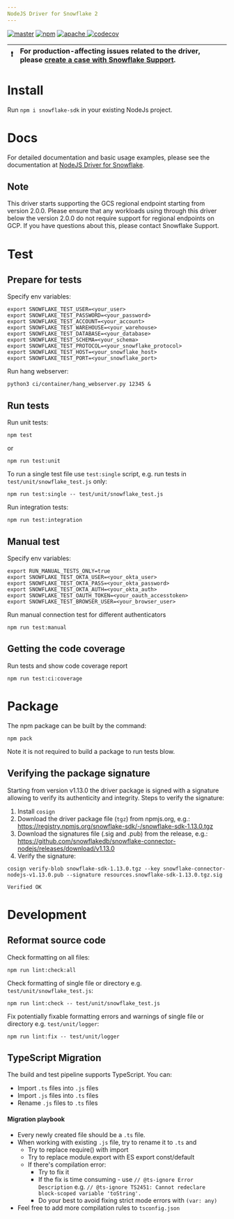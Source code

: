 ```yaml
---
NodeJS Driver for Snowflake 2
---
```


<p>
  <a href="https://github.com/snowflakedb/snowflake-connector-nodejs/actions?query=workflow%3A%22Build+and+Test%22+branch%3Amaster" target="_blank"><img src="https://github.com/snowflakedb/snowflake-connector-nodejs/workflows/Build%20and%20Test/badge.svg?branch=master" alt="master" /></a>
  <a href="https://www.npmjs.com/package/snowflake-sdk" target="_blank"><img src="https://img.shields.io/npm/v/snowflake-sdk.svg" alt="npm" /></a>
  <a href="http://www.apache.org/licenses/LICENSE-2.0.txt" target="_blank"><img src="http://img.shields.io/:license-Apache%202-brightgreen.svg" alt="apache" /> </a>
  <a href="https://codecov.io/gh/snowflakedb/snowflake-connector-nodejs" target="_blank"><img src="https://codecov.io/gh/snowflakedb/snowflake-connector-nodejs/branch/master/graph/badge.svg?token=QZMWDu35ds" alt="codecov" /></a>
</p>

| :exclamation: | For production-affecting issues related to the driver, please [create a case with Snowflake Support](https://community.snowflake.com/s/article/How-To-Submit-a-Support-Case-in-Snowflake-Lodge). |
| ------------- | :----------------------------------------------------------------------------------------------------------------------------------------------------------------------------------------------- |

# Install

Run `npm i snowflake-sdk` in your existing NodeJs project.

# Docs

For detailed documentation and basic usage examples, please see the documentation
at <a href="https://docs.snowflake.net/manuals/user-guide/nodejs-driver.html">NodeJS Driver for Snowflake</a>.

## Note

This driver starts supporting the GCS regional endpoint starting from version 2.0.0. Please ensure that any workloads using through this driver
below the version 2.0.0 do not require support for regional endpoints on GCP. If you have questions about this, please contact Snowflake Support.

# Test

## Prepare for tests

Specify env variables:

```
export SNOWFLAKE_TEST_USER=<your_user>
export SNOWFLAKE_TEST_PASSWORD=<your_password>
export SNOWFLAKE_TEST_ACCOUNT=<your_account>
export SNOWFLAKE_TEST_WAREHOUSE=<your_warehouse>
export SNOWFLAKE_TEST_DATABASE=<your_database>
export SNOWFLAKE_TEST_SCHEMA=<your_schema>
export SNOWFLAKE_TEST_PROTOCOL=<your_snowflake_protocol>
export SNOWFLAKE_TEST_HOST=<your_snowflake_host>
export SNOWFLAKE_TEST_PORT=<your_snowflake_port>
```

Run hang webserver:

```
python3 ci/container/hang_webserver.py 12345 &
```

## Run tests

Run unit tests:

```
npm test
```

or

```
npm run test:unit
```

To run a single test file use `test:single` script, e.g. run tests in `test/unit/snowflake_test.js` only:

```
npm run test:single -- test/unit/snowflake_test.js
```

Run integration tests:

```
npm run test:integration
```

## Manual test

Specify env variables:

```
export RUN_MANUAL_TESTS_ONLY=true
export SNOWFLAKE_TEST_OKTA_USER=<your_okta_user>
export SNOWFLAKE_TEST_OKTA_PASS=<your_okta_password>
export SNOWFLAKE_TEST_OKTA_AUTH=<your_okta_auth>
export SNOWFLAKE_TEST_OAUTH_TOKEN=<your_oauth_accesstoken>
export SNOWFLAKE_TEST_BROWSER_USER=<your_browser_user>
```

Run manual connection test for different authenticators

```
npm run test:manual
```

## Getting the code coverage

Run tests and show code coverage report

```
npm run test:ci:coverage
```

# Package

The npm package can be built by the command:

```
npm pack
```

Note it is not required to build a package to run tests blow.

## Verifying the package signature

Starting from version v1.13.0 the driver package is signed with a signature allowing to verify its authenticity and integrity.
Steps to verify the signature:

1. Install `cosign`
2. Download the driver package file (`tgz`) from npmjs.org, e.g.: https://registry.npmjs.org/snowflake-sdk/-/snowflake-sdk-1.13.0.tgz
3. Download the signatures file (.sig and .pub) from the release, e.g.: https://github.com/snowflakedb/snowflake-connector-nodejs/releases/download/v1.13.0
4. Verify the signature:

```shell
cosign verify-blob snowflake-sdk-1.13.0.tgz --key snowflake-connector-nodejs-v1.13.0.pub --signature resources.snowflake-sdk-1.13.0.tgz.sig

Verified OK
```

# Development

## Reformat source code

Check formatting on all files:

```
npm run lint:check:all
```

Check formatting of single file or directory e.g. `test/unit/snowflake_test.js`:

```
npm run lint:check -- test/unit/snowflake_test.js
```

Fix potentially fixable formatting errors and warnings of single file or directory e.g. `test/unit/logger`:

```
npm run lint:fix -- test/unit/logger
```

## TypeScript Migration

The build and test pipeline supports TypeScript. You can:

- Import `.ts` files into `.js` files
- Import `.js` files into `.ts` files
- Rename `.js` files to `.ts` files

#### Migration playbook

- Every newly created file should be a `.ts` file.
- When working with existing `.js` file, try to rename it to `.ts` and
  - Try to replace require() with import
  - Try to replace module.export with ES export const/default
  - If there's compilation error:
    - Try to fix it
    - If the fix is time consuming - use `// @ts-ignore Error Description` e.g. `// @ts-ignore TS2451: Cannot redeclare block-scoped variable 'toString'.`
    - Do your best to avoid fixing strict mode errors with `(var: any)`
- Feel free to add more compilation rules to `tsconfig.json`
